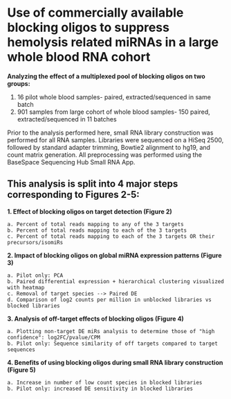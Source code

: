 # Use of commercially available blocking oligos to suppress hemolysis related miRNAs in a large whole blood RNA cohort

**Analyzing the effect of a multiplexed pool of blocking oligos on two groups:**

1. 16 pilot whole blood samples- paired, extracted/sequenced in same batch
2. 901 samples from large cohort of whole blood samples- 150 paired, extracted/sequenced in 11 batches


Prior to the analysis performed here, small RNA library construction was performed for all RNA samples. Libraries were sequenced on a HiSeq 2500, followed by standard adapter trimming, Bowtie2 alignment to hg19, and count matrix generation. All preprocessing was performed using the BaseSpace Sequencing Hub Small RNA App.


## This analysis is split into 4 major steps corresponding to Figures 2-5:

**1. Effect of blocking oligos on target detection (Figure 2)**

    a. Percent of total reads mapping to any of the 3 targets
    b. Percent of total reads mapping to each of the 3 targets
    c. Percent of total reads mapping to each of the 3 targets OR their precursors/isomiRs
    
    
**2. Impact of blocking oligos on global miRNA expression patterns (Figure 3)**

    a. Pilot only: PCA
    b. Paired differential expression + hierarchical clustering visualized with heatmap
    c. Removal of target species --> Paired DE
    d. Comparison of log2 counts per million in unblocked libraries vs blocked libraries


**3. Analysis of off-target effects of blocking oligos (Figure 4)**

    a. Plotting non-target DE miRs analysis to determine those of "high confidence": log2FC/pvalue/CPM
    b. Pilot only: Sequence similarity of off targets compared to target sequences
    
    
**4. Benefits of using blocking oligos during small RNA library construction (Figure 5)**

    a. Increase in number of low count species in blocked libraries
    b. Pilot only: increased DE sensitivity in blocked libraries


